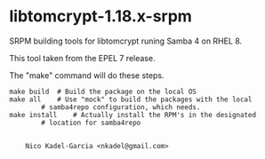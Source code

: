 libtomcrypt-1.18.x-srpm
=======================

SRPM building tools for libtomcrypt runing Samba 4 on RHEL 8.

This tool taken from the EPEL 7 release.

The "make" command will do these steps.

	make build	# Build the package on the local OS
	make all	# Use "mock" to build the packages with the local
			# samba4repo configuration, which needs.
	make install	# Actually install the RPM's in the designated
			# location for samba4repo


		Nico Kadel-Garcia <nkadel@gmail.com>
